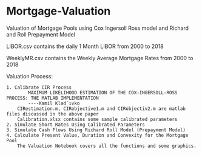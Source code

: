 # Mortgage-Valuation
Valuation of Mortgage Pools using Cox Ingersoll Ross model and Richard and Roll Prepayment Model

LIBOR.csv contains the daily 1 Month LIBOR from 2000 to 2018

WeeklyMR.csv contains the Weekly Average Mortgage Rates from 2000 to 2018

Valuation Process:

	1. Calibrate CIR Process
			MAXIMUM LIKELIHOOD ESTIMATION OF THE COX-INGERSOLL-ROSS PROCESS: THE MATLAB IMPLEMENTATION
			----Kamil Klad´ıvko
		CIRestimation.m, CIRobjective1.m and CIRobjectiv2.m are matlab files discussed in the above paper
		Calibration.xlsx contains some sample calibrated parameters
	2. Simulate Short Rates Using Calibrated Parameters
	3. Simulate Cash Flows Using Richard Roll Model (Prepayment Model)
	4. Calculate Present Value, Duration and Convexity for the Mortgage Pool
		The Valuation Notebook covers all the functions and some graphics.
